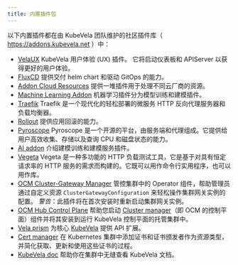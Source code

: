 ```yaml
---
title: 内置插件包
---
```


以下内置插件都在由 KubeVela 团队维护的社区插件库（ https://addons.kubevela.net ）中：
* [VelaUX](./velaux) KubeVela 用户体验 (UX) 插件。 它将启动仪表板和 APIServer 以获得更好的用户体验。
* [FluxCD](./fluxcd) 提供交付 helm chart 和驱动 GitOps 的能力。
* [Addon Cloud Resources](./terraform) 提供一堆插件用于处理不同云厂商的资源。
* [Machine Learning Addon](./ai) 机器学习插件分为模型训练和建模插件。
* [Traefik](./traefik) Traefik 是一个现代化的轻松部署的微服务 HTTP 反向代理服务器和负载均衡器。
* [Rollout](./rollout) 提供应用回滚的能力。
* [Pyroscope](./pyroscope) Pyroscope 是一个开源的平台，由服务端和代理组成。它提供给用户高效收集、存储以及查询 CPU 和磁盘状态的能力。
* [AI addon](./ai) 介绍建模训练和建模服务插件。
* [Vegeta](./vegeta) Vegeta 是一种多功能的 HTTP 负载测试工具，它是基于对具有恒定请求率的 HTTP 服务的需求而构建的。它既可以用作命令行实用程序，也可以用作库。
* [OCM Cluster-Gateway Manager](./ocm-gateway-manager-addon)  管控集群中的 Operator 组件，帮助管理员通过自定义资源 `ClusterGatewayConfiguration` 来轻松操作集群网关实例的配置。 *警告*：此插件将在首次安装时重新启动集群网关实例。
* [OCM Hub Control Plane](./ocm-hub-control-plane) 帮助您启动 [Cluster manager](https://open-cluster-management.io/getting-started/core/cluster-manager/)（即 OCM 的控制平面）组件并将其安装到运行 KubeVela 控制平面的托管集群中。
* [Vela prism](./vela-prism) 为核心 [KubeVela](https://github.com/kubevela/kubevela)  提供 API 扩展。
* [Cert manager](./cert-manager) 在 Kubernetes 集群中添加证书和证书颁发者作为资源类型，并简化获取、更新和使用这些证书的过程。
* [KubeVela doc](./kubevela-io) 帮助你在集群中无缝查看 KubeVela 文档。
